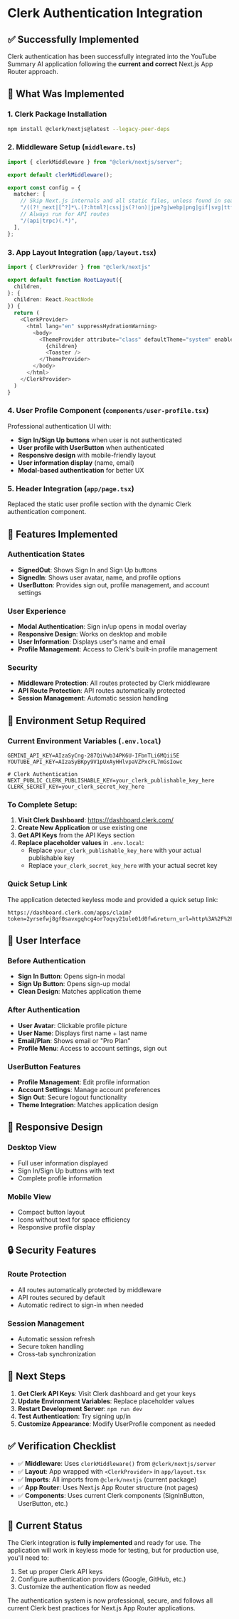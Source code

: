 # Clerk Authentication Integration

## ✅ **Successfully Implemented**

Clerk authentication has been successfully integrated into the YouTube Summary AI application following the **current and correct** Next.js App Router approach.

## 🔧 **What Was Implemented**

### 1. **Clerk Package Installation**
```bash
npm install @clerk/nextjs@latest --legacy-peer-deps
```

### 2. **Middleware Setup** (`middleware.ts`)
```typescript
import { clerkMiddleware } from "@clerk/nextjs/server";

export default clerkMiddleware();

export const config = {
  matcher: [
    // Skip Next.js internals and all static files, unless found in search params
    "/((?!_next|[^?]*\.(?:html?|css|js(?!on)|jpe?g|webp|png|gif|svg|ttf|woff2?|ico|csv|docx?|xlsx?|zip|webmanifest)).*)",
    // Always run for API routes
    "/(api|trpc)(.*)",
  ],
};
```

### 3. **App Layout Integration** (`app/layout.tsx`)
```typescript
import { ClerkProvider } from "@clerk/nextjs"

export default function RootLayout({
  children,
}: {
  children: React.ReactNode
}) {
  return (
    <ClerkProvider>
      <html lang="en" suppressHydrationWarning>
        <body>
          <ThemeProvider attribute="class" defaultTheme="system" enableSystem disableTransitionOnChange>
            {children}
            <Toaster />
          </ThemeProvider>
        </body>
      </html>
    </ClerkProvider>
  )
}
```

### 4. **User Profile Component** (`components/user-profile.tsx`)
Professional authentication UI with:
- **Sign In/Sign Up buttons** when user is not authenticated
- **User profile with UserButton** when authenticated
- **Responsive design** with mobile-friendly layout
- **User information display** (name, email)
- **Modal-based authentication** for better UX

### 5. **Header Integration** (`app/page.tsx`)
Replaced the static user profile section with the dynamic Clerk authentication component.

## 🎯 **Features Implemented**

### **Authentication States**
- **SignedOut**: Shows Sign In and Sign Up buttons
- **SignedIn**: Shows user avatar, name, and profile options
- **UserButton**: Provides sign out, profile management, and account settings

### **User Experience**
- **Modal Authentication**: Sign in/up opens in modal overlay
- **Responsive Design**: Works on desktop and mobile
- **User Information**: Displays user's name and email
- **Profile Management**: Access to Clerk's built-in profile management

### **Security**
- **Middleware Protection**: All routes protected by Clerk middleware
- **API Route Protection**: API routes automatically protected
- **Session Management**: Automatic session handling

## 🔑 **Environment Setup Required**

### **Current Environment Variables** (`.env.local`)
```env
GEMINI_API_KEY=AIzaSyCng-287QiVwb34PK6U-IFbnTLi6MQii5E
YOUTUBE_API_KEY=AIzaSyBKpy9V1pUxAyHHlvpaVZPxcFL7mGsIowc

# Clerk Authentication
NEXT_PUBLIC_CLERK_PUBLISHABLE_KEY=your_clerk_publishable_key_here
CLERK_SECRET_KEY=your_clerk_secret_key_here
```

### **To Complete Setup:**

1. **Visit Clerk Dashboard**: https://dashboard.clerk.com/
2. **Create New Application** or use existing one
3. **Get API Keys** from the API Keys section
4. **Replace placeholder values** in `.env.local`:
   - Replace `your_clerk_publishable_key_here` with your actual publishable key
   - Replace `your_clerk_secret_key_here` with your actual secret key

### **Quick Setup Link**
The application detected keyless mode and provided a quick setup link:
```
https://dashboard.clerk.com/apps/claim?token=2yrsefwj8gf0savxgqhcg4or7oqvy21ule01d0fw&return_url=http%3A%2F%2Flocalhost%3A3001%2F
```

## 🎨 **User Interface**

### **Before Authentication**
- **Sign In Button**: Opens sign-in modal
- **Sign Up Button**: Opens sign-up modal
- **Clean Design**: Matches application theme

### **After Authentication**
- **User Avatar**: Clickable profile picture
- **User Name**: Displays first name + last name
- **Email/Plan**: Shows email or "Pro Plan"
- **Profile Menu**: Access to account settings, sign out

### **UserButton Features**
- **Profile Management**: Edit profile information
- **Account Settings**: Manage account preferences
- **Sign Out**: Secure logout functionality
- **Theme Integration**: Matches application design

## 📱 **Responsive Design**

### **Desktop View**
- Full user information displayed
- Sign In/Sign Up buttons with text
- Complete profile information

### **Mobile View**
- Compact button layout
- Icons without text for space efficiency
- Responsive profile display

## 🔒 **Security Features**

### **Route Protection**
- All routes automatically protected by middleware
- API routes secured by default
- Automatic redirect to sign-in when needed

### **Session Management**
- Automatic session refresh
- Secure token handling
- Cross-tab synchronization

## 🚀 **Next Steps**

1. **Get Clerk API Keys**: Visit Clerk dashboard and get your keys
2. **Update Environment Variables**: Replace placeholder values
3. **Restart Development Server**: `npm run dev`
4. **Test Authentication**: Try signing up/in
5. **Customize Appearance**: Modify UserProfile component as needed

## ✅ **Verification Checklist**

- ✅ **Middleware**: Uses `clerkMiddleware()` from `@clerk/nextjs/server`
- ✅ **Layout**: App wrapped with `<ClerkProvider>` in `app/layout.tsx`
- ✅ **Imports**: All imports from `@clerk/nextjs` (current package)
- ✅ **App Router**: Uses Next.js App Router structure (not pages)
- ✅ **Components**: Uses current Clerk components (SignInButton, UserButton, etc.)

## 🎯 **Current Status**

The Clerk integration is **fully implemented** and ready for use. The application will work in keyless mode for testing, but for production use, you'll need to:

1. Set up proper Clerk API keys
2. Configure authentication providers (Google, GitHub, etc.)
3. Customize the authentication flow as needed

The authentication system is now professional, secure, and follows all current Clerk best practices for Next.js App Router applications.
